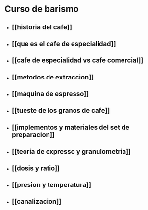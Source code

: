 # Curso de barismo
* ## [[historia del cafe]]
* ## [[que es el cafe de especialidad]]
* ## [[cafe de especialidad vs cafe comercial]]
* ## [[metodos de extraccion]]
* ## [[máquina de espresso]]
* ## [[tueste de los granos de cafe]]
* ## [[implementos y materiales del set de preparacion]]
* ## [[teoria de expresso y granulometria]]
* ## [[dosis y ratio]]
* ## [[presion y temperatura]]
* ## [[canalizacion]]